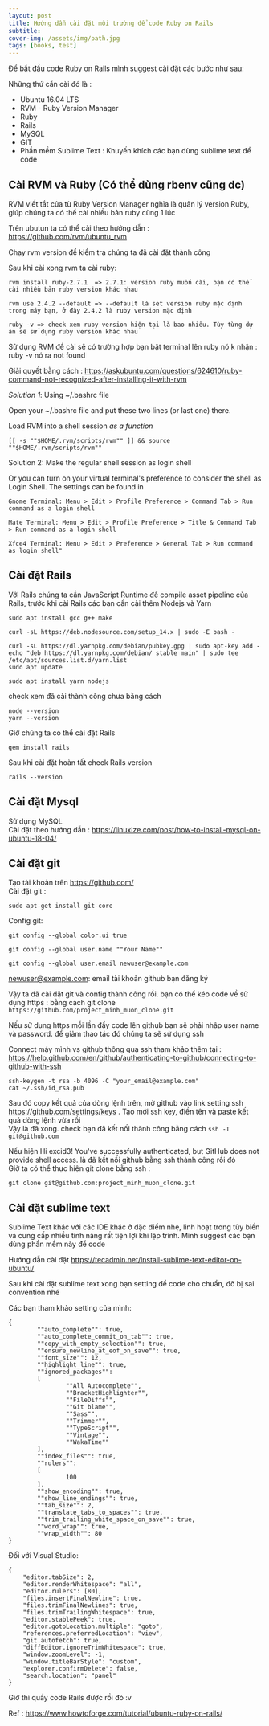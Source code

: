 ```yaml
---
layout: post
title: Hướng dẫn cài đặt môi trường để code Ruby on Rails
subtitle:
cover-img: /assets/img/path.jpg
tags: [books, test]
---
```



Để bắt đầu code Ruby on Rails mình suggest cài đặt các bước như sau: 

Những thứ cần cài đó là :

* Ubuntu 16.04 LTS							
* RVM - Ruby Version Manager							
* Ruby							
* Rails							
* MySQL 							
* GIT							
* Phần mềm Sublime Text : Khuyến khích các bạn dùng sublime text để code				


## Cài RVM và Ruby (Có thể dùng rbenv cũng dc)							
RVM viết tắt của từ  Ruby Version Manager nghĩa là quản lý version Ruby, giúp chúng ta có thể cài nhiều bản ruby cùng 1 lúc							

Trên ubutun ta có thể cài theo hướng dẫn :							
https://github.com/rvm/ubuntu_rvm			

Chạy rvm version để kiểm tra chúng ta đã cài đặt thành công		

Sau khi cài xong rvm ta cài ruby:

```
rvm install ruby-2.7.1  => 2.7.1: version ruby muốn cài, bạn có thể cài nhiều bản ruby version khác nhau

rvm use 2.4.2 --default => --default là set version ruby mặc định trong máy bạn, ở đây 2.4.2 là ruby version mặc định

ruby -v => check xem ruby version hiện tại là bao nhiêu. Tùy từng dự án sẽ sử dụng ruby version khác nhau
```						
							
Sử dụng RVM để cài sẽ có trường hợp bạn bật terminal lên ruby nó k nhận : ruby -v nó ra not found 							
							
Giải quyết bằng cách  :
https://askubuntu.com/questions/624610/ruby-command-not-recognized-after-installing-it-with-rvm							

*Solution 1*: Using ~/.bashrc file

Open your ~/.bashrc file and put these two lines (or last one) there.

 Load RVM into a shell session *as a function*
 ```
[[ -s ""$HOME/.rvm/scripts/rvm"" ]] && source ""$HOME/.rvm/scripts/rvm""
```
Solution 2: Make the regular shell session as login shell

Or you can turn on your virtual terminal's preference to consider the shell as Login Shell. The settings can be found in 
```
Gnome Terminal: Menu > Edit > Profile Preference > Command Tab > Run command as a login shell

Mate Terminal: Menu > Edit > Profile Preference > Title & Command Tab > Run command as a login shell

Xfce4 Terminal: Menu > Edit > Preference > General Tab > Run command as login shell"
```
## Cài đặt Rails

Với Rails chúng ta cần JavaScript Runtime để compile asset pipeline của Rails, trước khi cài Rails các bạn cần cài thêm Nodejs và Yarn 							
```
sudo apt install gcc g++ make
							
curl -sL https://deb.nodesource.com/setup_14.x | sudo -E bash -
						
curl -sL https://dl.yarnpkg.com/debian/pubkey.gpg | sudo apt-key add -
echo "deb https://dl.yarnpkg.com/debian/ stable main" | sudo tee /etc/apt/sources.list.d/yarn.list							
sudo apt update	

sudo apt install yarn nodejs
```
							
check xem đã cài thành công chưa bằng cách 	
```
node --version							
yarn --version
```

Giờ chúng ta có thể cài đặt Rails
```
gem install rails
```

Sau khi cài đặt hoàn tất check Rails version	
```
rails --version							
```

## Cài đặt Mysql							
Sử dụng MySQL							
Cài đặt theo hướng dẫn : https://linuxize.com/post/how-to-install-mysql-on-ubuntu-18-04/							
## Cài đặt git		

Tạo tài khoản trên https://github.com/							
Cài đặt git :
```
sudo apt-get install git-core		
```

Config git:	

```
git config --global color.ui true

git config --global user.name ""Your Name""

git config --global user.email newuser@example.com
```

newuser@example.com: email tài khoản github bạn đăng ký						
							
Vậy ta đã cài đặt git và config thành công rồi. bạn có thể kéo code về sử dụng https : bằng cách git clone `https://github.com/project_minh_muon_clone.git`	

Nếu sử dụng https mỗi lần đẩy code lên github bạn sẽ phải nhập user name và password. để giảm thao tác đó chúng ta sẽ sử dụng ssh		

Connect máy mình vs github thông qua ssh tham khảo thêm tại : https://help.github.com/en/github/authenticating-to-github/connecting-to-github-with-ssh	
```
ssh-keygen -t rsa -b 4096 -C "your_email@example.com"							
cat ~/.ssh/id_rsa.pub					
```

Sau đó copy kết quả của dòng lệnh trên, mở github vào link setting ssh https://github.com/settings/keys . 
Tạo mới ssh key, điền tên và paste kết quả dòng lệnh vừa rồi							
Vậy là đã xong. check bạn đã kết nối thành công bằng cách `ssh -T git@github.com`

							
Nếu hiện Hi excid3! You've successfully authenticated, but GitHub does not provide shell access. là đã kết nối github bằng ssh thành công rồi đó							
Giờ ta có thể thực hiện git clone bằng ssh : 
```
git clone git@github.com:project_minh_muon_clone.git	
```
## Cài đặt sublime text 

Sublime Text khác với các IDE khác ở đặc điểm nhẹ, linh hoạt trong tùy biến và cung cấp nhiều tính năng rất tiện lợi khi lập trình. Mình suggest các bạn dùng phần mềm này để code	

Hướng dẫn cài đặt  https://tecadmin.net/install-sublime-text-editor-on-ubuntu/	

Sau khi cài đặt sublime text xong bạn setting để code cho chuẩn, đỡ bị sai convention nhé							

Các bạn tham khảo setting của mình:	

```
{
        ""auto_complete"": true,
        ""auto_complete_commit_on_tab"": true,
        ""copy_with_empty_selection"": true,
        ""ensure_newline_at_eof_on_save"": true,
        ""font_size"": 12,
        ""highlight_line"": true,
        ""ignored_packages"":
        [
                ""All Autocomplete"",
                ""BracketHighlighter"",
                ""FileDiffs"",
                ""Git blame"",
                ""Sass"",
                ""Trimmer"",
                ""TypeScript"",
                ""Vintage"",
                ""WakaTime""
        ],
        ""index_files"": true,
        ""rulers"":
        [
                100
        ],
        ""show_encoding"": true,
        ""show_line_endings"": true,
        ""tab_size"": 2,
        ""translate_tabs_to_spaces"": true,
        ""trim_trailing_white_space_on_save"": true,
        ""word_wrap"": true,
        ""wrap_width"": 80
}
```

Đối với  Visual Studio:

```
{
    "editor.tabSize": 2,
    "editor.renderWhitespace": "all",
    "editor.rulers": [80],
    "files.insertFinalNewline": true,
    "files.trimFinalNewlines": true,
    "files.trimTrailingWhitespace": true,
    "editor.stablePeek": true,
    "editor.gotoLocation.multiple": "goto",
    "references.preferredLocation": "view",
    "git.autofetch": true,
    "diffEditor.ignoreTrimWhitespace": true,
    "window.zoomLevel": -1,
    "window.titleBarStyle": "custom",
    "explorer.confirmDelete": false,
    "search.location": "panel"
}
```
Giờ thì quẩy code Rails được rồi đó :v							
							
							
							
							
Ref : https://www.howtoforge.com/tutorial/ubuntu-ruby-on-rails/					
